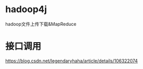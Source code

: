 # hadoop4j
hadoop文件上传下载&amp;MapReduce


# 接口调用

https://blog.csdn.net/legendaryhaha/article/details/106322074
